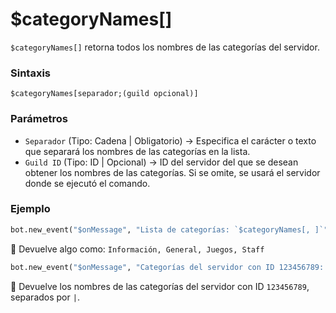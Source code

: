 
# $categoryNames[]  

`$categoryNames[]` retorna todos los nombres de las categorías del servidor.  

### **Sintaxis**  
```
$categoryNames[separador;(guild opcional)]
```

### **Parámetros**  

- `Separador` (Tipo: Cadena | Obligatorio) → Especifica el carácter o texto que separará los nombres de las categorías en la lista.  
- `Guild ID` (Tipo: ID | Opcional) → ID del servidor del que se desean obtener los nombres de las categorías. Si se omite, se usará el servidor donde se ejecutó el comando.  


### **Ejemplo**  

```python
bot.new_event("$onMessage", "Lista de categorías: `$categoryNames[, ]`")
```
🔹 Devuelve algo como: `Información, General, Juegos, Staff`  

```python
bot.new_event("$onMessage", "Categorías del servidor con ID 123456789: `$categoryNames[ | ;123456789]`")
```
🔹 Devuelve los nombres de las categorías del servidor con ID `123456789`, separados por ` | `.  

